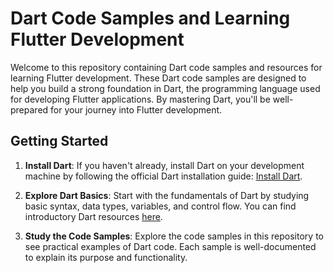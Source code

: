 # Dart Code Samples and Learning Flutter Development

Welcome to this repository containing Dart code samples and resources for learning Flutter development. These Dart code samples are designed to help you build a strong foundation in Dart, the programming language used for developing Flutter applications. By mastering Dart, you'll be well-prepared for your journey into Flutter development.

## Getting Started

1. **Install Dart**: If you haven't already, install Dart on your development machine by following the official Dart installation guide: [Install Dart](https://dart.dev/get-dart).

2. **Explore Dart Basics**: Start with the fundamentals of Dart by studying basic syntax, data types, variables, and control flow. You can find introductory Dart resources [here](https://dart.dev/guides).

3. **Study the Code Samples**: Explore the code samples in this repository to see practical examples of Dart code. Each sample is well-documented to explain its purpose and functionality.

